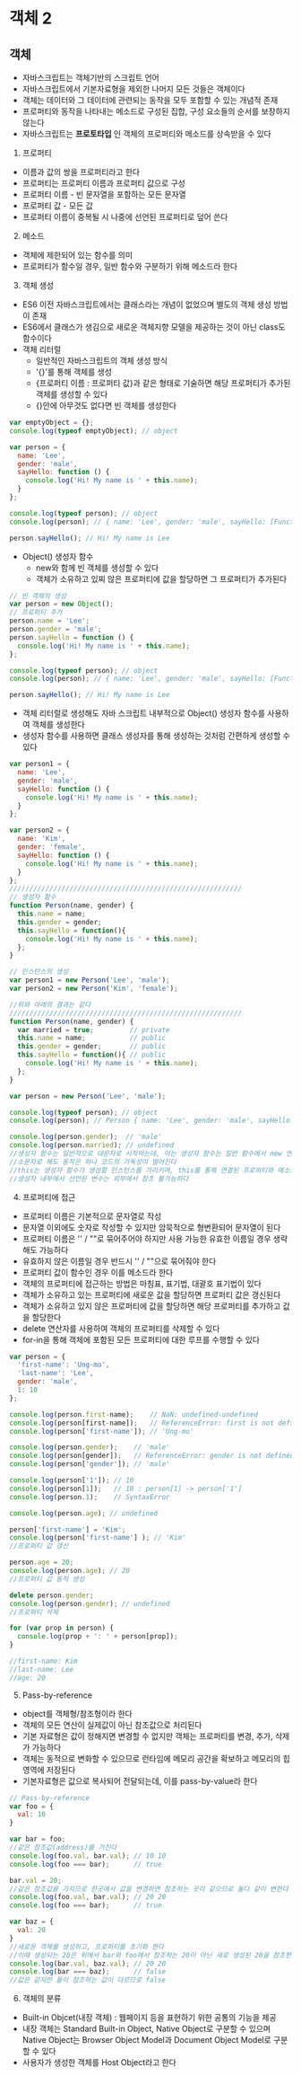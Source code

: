 # 객체 2

##  객체

* 자바스크립트는 객체기반의 스크립트 언어
* 자바스크립트에서 기본자료형을 제외한 나머지 모든 것들은 객체이다
* 객체는 데이터와 그 데이터에 관련되는 동작을 모두 포함할 수 있는 개념적 존재
* 프로퍼티와 동작을 나타내는 메소드로 구성된 집합, 구성 요소들의 순서를 보장하지 않는다
* 자바스크립트는 **프로토타입** 인 객체의 프로퍼티와 메소드를 상속받을 수 있다

1. 프로퍼티
* 이름과 값의 쌍을 프로퍼티라고 한다
* 프로퍼티는 프로퍼티 이름과 프로퍼티 값으로 구성
* 프로퍼티 이름 - 빈 문자열을 포함하는 모든 문자열
* 프로퍼티 값 - 모든 값
* 프로퍼티 이름이 중복될 시 나중에 선언된 프로퍼티로 덮어 쓴다

2. 메소드
* 객체에 제한되어 있는 함수를 의미
* 프로퍼티가 함수일 경우, 일반 함수와 구분하기 위해 메소드라 한다

3. 객체 생성
* ES6 이전 자바스크립트에서는 클래스라는 개념이 없었으며 별도의 객체 생성 방법이 존재
* ES6에서 클래스가 생김으로 새로운 객체지향 모델을 제공하는 것이 아닌 class도 함수이다
* 객체 리터럴
  * 일반적인 자바스크립트의 객체 생성 방식
  * '{}'를 통해 객체를 생성
  * {프로퍼티 이름 : 프로퍼티 값}과 같은 형태로 기술하면 해당 프로퍼티가 추가된 객체를 생성할 수 있다
  * {}안에 아무것도 없다면 빈 객체를 생성한다
```javascript
var emptyObject = {};
console.log(typeof emptyObject); // object

var person = {
  name: 'Lee',
  gender: 'male',
  sayHello: function () {
    console.log('Hi! My name is ' + this.name);
  }
};

console.log(typeof person); // object
console.log(person); // { name: 'Lee', gender: 'male', sayHello: [Function: sayHello] }

person.sayHello(); // Hi! My name is Lee
```
* Object() 생성자 함수
  * new와 함께 빈 객체를 생성할 수 있다
  * 객체가 소유하고 있찌 않은 프로퍼티에 값을 할당하면 그 프로퍼티가 추가된다
```javascript
// 빈 객체의 생성
var person = new Object();
// 프로퍼티 추가
person.name = 'Lee';
person.gender = 'male';
person.sayHello = function () {
  console.log('Hi! My name is ' + this.name);
};

console.log(typeof person); // object
console.log(person); // { name: 'Lee', gender: 'male', sayHello: [Function] }

person.sayHello(); // Hi! My name is Lee
```
* 객체 리터럴로 생성해도 자바 스크립트 내부적으로 Object() 생성자 함수를 사용하여 객체를 생성한다
* 생성자 함수를 사용하면 클래스 생성자를 통해 생성하는 것처럼 간편하게 생성할 수 있다
```javascript
var person1 = {
  name: 'Lee',
  gender: 'male',
  sayHello: function () {
    console.log('Hi! My name is ' + this.name);
  }
};

var person2 = {
  name: 'Kim',
  gender: 'female',
  sayHello: function () {
    console.log('Hi! My name is ' + this.name);
  }
};
//////////////////////////////////////////////////////////
// 생성자 함수
function Person(name, gender) {
  this.name = name;
  this.gender = gender;
  this.sayHello = function(){
    console.log('Hi! My name is ' + this.name);
  };
}

// 인스턴스의 생성
var person1 = new Person('Lee', 'male');
var person2 = new Person('Kim', 'female');

//위와 아래의 결과는 같다
//////////////////////////////////////////////////////////
function Person(name, gender) {
  var married = true;         // private
  this.name = name;           // public
  this.gender = gender;       // public
  this.sayHello = function(){ // public
    console.log('Hi! My name is ' + this.name);
  };
}

var person = new Person('Lee', 'male');

console.log(typeof person); // object
console.log(person); // Person { name: 'Lee', gender: 'male', sayHello: [Function] }

console.log(person.gender);  // 'male'
console.log(person.married); // undefined
//생성자 함수는 일반적으로 대문자로 시작하는데, 이는 생성자 함수는 일반 함수에서 new 연산자를 붙이면 사용 할 수 있기 때문에 혼란을 방지하기 위한 방지책이다
//소문자로 해도 동작은 하나 코드의 가독성이 떨어진다
//this는 생성자 함수가 생성할 인스턴스를 가리키며, this를 통해 연결된 프로퍼티와 메소드는 외부에서 참조가 가능하다
//생성자 내부에서 선언된 변수는 외부에서 참조 불가능하다
```

4. 프로퍼티에 접근

* 프로퍼티 이름은 기본적으로 문자열로 작성
* 문자열 이외에도 숫자로 작성할 수 있지만 암묵적으로 형변환되어 문자열이 된다
* 프로퍼티 이름은 '' / ""로 묶어주어야 하지만 사용 가능한 유효한 이름일 경우 생략해도 가능하다
* 유효하지 않은 이름일 경우 반드시 '' / ""으로 묶어줘야 한다
* 프로퍼티 값이 함수인 경우 이를 메소드라 한다
* 객체의 프로퍼티에 접근하는 방법은 마침표, 표기법, 대괄호 표기법이 있다
* 객체가 소유하고 있는 프로퍼티에 새로운 값을 할당하면 프로퍼티 값은 갱신된다
* 객체가 소유하고 있지 않은 프로퍼티에 값을 할당하면 해당 프로퍼티를 추가하고 값을 할당한다
* delete 연산자를 사용하여 객체의 프로퍼티를 삭제할 수 있다
* for-in을 통해 객체에 포함된 모든 프로퍼티에 대한 루프를 수행할 수 있다
```javascript
var person = {
  'first-name': 'Ung-mo',
  'last-name': 'Lee',
  gender: 'male',
  1: 10
};

console.log(person.first-name);    // NaN: undefined-undefined
console.log(person[first-name]);   // ReferenceError: first is not defined
console.log(person['first-name']); // 'Ung-mo'

console.log(person.gender);    // 'male'
console.log(person[gender]);   // ReferenceError: gender is not defined
console.log(person['gender']); // 'male'

console.log(person['1']); // 10
console.log(person[1]);   // 10 : person[1] -> person['1']
console.log(person.1);    // SyntaxError

console.log(person.age); // undefined

person['first-name'] = 'Kim';
console.log(person['first-name'] ); // 'Kim'
//프로퍼티 값 갱신

person.age = 20;
console.log(person.age); // 20
//프로퍼티 값 동적 생성

delete person.gender;
console.log(person.gender); // undefined
//프로퍼티 삭제

for (var prop in person) {
  console.log(prop + ': ' + person[prop]);
}

//first-name: Kim
//last-name: Lee
//age: 20
```

5. Pass-by-reference

* object를 객체형/참조형이라 한다
* 객체의 모든 연산이 실제값이 아닌 참조값으로 처리된다
* 기본 자료형은 값이 정해지면 변경할 수 없지만 객체는 프로퍼티를 변경, 추가, 삭제가 가능하다
* 객체는 동적으로 변화할 수 있으므로 런타임에 메모리 공간을 확보하고 메모리의 힙 영역에 저장된다
* 기본자료형은 값으로 복사되어 전달되는데, 이를 pass-by-value라 한다
```JavaScript
// Pass-by-reference
var foo = {
  val: 10
}

var bar = foo;
//같은 참조값(address)를 가진다
console.log(foo.val, bar.val); // 10 10
console.log(foo === bar);      // true

bar.val = 20;
//같은 참조값을 가지므로 한곳에서 값을 변경하면 참조하는 곳이 같으므로 둘다 같이 변한다
console.log(foo.val, bar.val); // 20 20
console.log(foo === bar);      // true

var baz = {
  val: 20
}
//새로운 객체를 생성하고, 프로퍼티를 초기화 한다
//이때 생성되는 20은 위에서 bar와 foo에서 참조하는 20이 아닌 새로 생성된 20을 참조한다
console.log(bar.val, baz.val); // 20 20
console.log(bar === baz);      // false
//값은 같지만 둘이 참조하는 값이 다르므로 false
```

6. 객체의 분류

* Built-in Objcet(내장 객체) : 웹페이지 등을 표현하기 위한 공통의 기능을 제공
* 내장 객체는 Standard Built-in Object, Native Object로 구분할 수 있으며 Native Object는 Browser Object Model과 Document Object Model로 구분할 수 있다
* 사용자가 생성한 객체를 Host Object라고 한다
